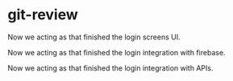 # git-review

Now we acting as that finished the login screens UI.

Now we acting as that finished the login integration with firebase.

Now we acting as that finished the login integration with APIs.
